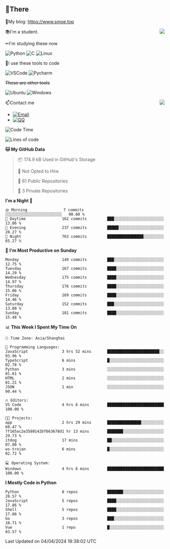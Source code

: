 
## 👏There

📰My blog: https://www.smoe.top

<img align="right" src="https://github-readme-stats.vercel.app/api/top-langs/?username=AkashiCoin"/>


📚I'm a student.

✏I'm studying these now

![Python](https://img.shields.io/badge/-Python-blue?style=flat-square&logo=Python&logoColor=fff)
![C](https://img.shields.io/badge/-C-585858?style=flat-square&logo=C&logoColor=fff)
![Linux](https://img.shields.io/badge/-Linux-black?style=flat-square&logo=Linux&logoColor=fff)

🔨I use these tools to code

![VSCode](https://img.shields.io/badge/-VSCode-blue?style=flat-square&logo=visualstudiocode&logoColor=fff)
![Pycharm](https://img.shields.io/badge/-Pycharm-green?style=flat-square&logo=pycharm&logoColor=fff)

 ~~These are other tools~~

![Ubuntu](https://img.shields.io/badge/-Ubuntu-orange?style=flat-square&logo=Ubuntu&logoColor=fff)
![Windows](https://img.shields.io/badge/-Windows-blue?style=flat-square&logo=Windows&logoColor=fff)

<img align="right" src="https://github-readme-stats.vercel.app/api?username=AkashiCoin" />


📫Contact me

* [![Email](https://img.shields.io/badge/Email-l1040186796@gmail.com-1?style=social&logoColor=fff)](mailto:l1040186796@gmail.com)
* [![QQ](https://img.shields.io/badge/QQ-1040186796-1?style=social&logoColor=fff)](tencent://AddContact/?fromId=45&fromSubId=1&subcmd=all&uin=1040186796&website=www.oicqzone.com)

<!--START_SECTION:waka-->
![Code Time](http://img.shields.io/badge/Code%20Time-1%2C145%20hrs%2044%20mins-blue)

![Lines of code](https://img.shields.io/badge/From%20Hello%20World%20I%27ve%20Written-269.0%20thousand%20lines%20of%20code-blue)

**🐱 My GitHub Data** 

> 📦 174.9 kB Used in GitHub's Storage 
 > 
> 🚫 Not Opted to Hire
 > 
> 📜 61 Public Repositories 
 > 
> 🔑 3 Private Repositories 
 > 
**I'm a Night 🦉** 

```text
🌞 Morning                7 commits           ░░░░░░░░░░░░░░░░░░░░░░░░░   00.60 % 
🌆 Daytime                162 commits         ███░░░░░░░░░░░░░░░░░░░░░░   13.86 % 
🌃 Evening                237 commits         █████░░░░░░░░░░░░░░░░░░░░   20.27 % 
🌙 Night                  763 commits         ████████████████░░░░░░░░░   65.27 % 
```
📅 **I'm Most Productive on Sunday** 

```text
Monday                   149 commits         ███░░░░░░░░░░░░░░░░░░░░░░   12.75 % 
Tuesday                  167 commits         ████░░░░░░░░░░░░░░░░░░░░░   14.29 % 
Wednesday                175 commits         ████░░░░░░░░░░░░░░░░░░░░░   14.97 % 
Thursday                 176 commits         ████░░░░░░░░░░░░░░░░░░░░░   15.06 % 
Friday                   169 commits         ████░░░░░░░░░░░░░░░░░░░░░   14.46 % 
Saturday                 152 commits         ███░░░░░░░░░░░░░░░░░░░░░░   13.00 % 
Sunday                   181 commits         ████░░░░░░░░░░░░░░░░░░░░░   15.48 % 
```


📊 **This Week I Spent My Time On** 

```text
🕑︎ Time Zone: Asia/Shanghai

💬 Programming Languages: 
JavaScript               3 hrs 52 mins       ███████████████████████░░   93.96 % 
TypeScript               6 mins              █░░░░░░░░░░░░░░░░░░░░░░░░   02.78 % 
Python                   3 mins              ░░░░░░░░░░░░░░░░░░░░░░░░░   01.61 % 
HTML                     2 mins              ░░░░░░░░░░░░░░░░░░░░░░░░░   01.21 % 
JSON                     1 min               ░░░░░░░░░░░░░░░░░░░░░░░░░   00.44 % 

🔥 Editors: 
VS Code                  4 hrs 6 mins        █████████████████████████   100.00 % 

🐱‍💻 Projects: 
app                      2 hrs 29 mins       ███████████████░░░░░░░░░░   60.47 % 
7f165ac2e3580142bf663678d1 hr 13 mins        ███████░░░░░░░░░░░░░░░░░░   29.73 % 
itdog                    17 mins             ██░░░░░░░░░░░░░░░░░░░░░░░   07.08 % 
ws-trojan                6 mins              █░░░░░░░░░░░░░░░░░░░░░░░░   02.72 % 

💻 Operating System: 
Windows                  4 hrs 6 mins        █████████████████████████   100.00 % 
```

**I Mostly Code in Python** 

```text
Python                   8 repos             ███████░░░░░░░░░░░░░░░░░░   28.57 % 
JavaScript               5 repos             ████░░░░░░░░░░░░░░░░░░░░░   17.86 % 
Shell                    5 repos             ████░░░░░░░░░░░░░░░░░░░░░   17.86 % 
Go                       3 repos             ███░░░░░░░░░░░░░░░░░░░░░░   10.71 % 
Vue                      1 repo              █░░░░░░░░░░░░░░░░░░░░░░░░   03.57 % 
```




 Last Updated on 04/04/2024 18:38:02 UTC
<!--END_SECTION:waka-->
